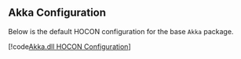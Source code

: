 ## Akka Configuration
Below is the default HOCON configuration for the base `Akka` package.

[!code[Akka.dll HOCON Configuration](../../../src/core/Akka/Configuration/Pigeon.conf)]